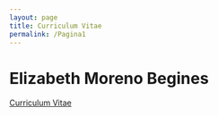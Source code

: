 ```yaml
---
layout: page
title: Curriculum Vitae
permalink: /Pagina1
---
```


# Elizabeth Moreno Begines
[Curriculum Vitae](/Pagina2.md)